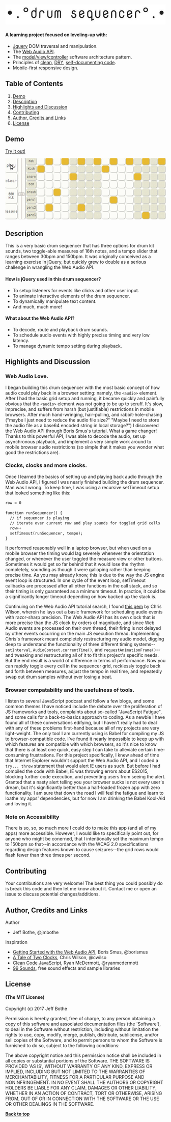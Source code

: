 ![logo](/assets/logo.jpg)
---

#### A learning project focused on leveling-up with:
* [Jquery](https://jquery.com/) DOM traversal and manipulation.
* The [Web Audio API](https://developer.mozilla.org/en-US/docs/Web/API/Web_Audio_API).
* The [model/view/controller](https://en.wikipedia.org/wiki/Model%E2%80%93view%E2%80%93controller) software architecture pattern.
* Principles of [clean](https://github.com/ryanmcdermott/clean-code-javascript), [DRY](https://en.wikipedia.org/wiki/Don%27t_repeat_yourself), [self-documenting code](https://en.wikipedia.org/wiki/Self-documenting_code).
* Mobile-first responsive design.

## Table of Contents

1. [Demo](#demo)
2. [Description](#description)
3. [Highlights and Discussion](#highlights)
4. [Contributing](#contributing)
5. [Author, Credits and Links](#author)
5. [License](#license)

<a name="demo"/>

## Demo

[Try it out!](https://jmbothe.github.io/drum-sequencer/dist)

[![example](/assets/example.gif)](https://jmbothe.github.io/drum-sequencer/dist)

<a name="description"/>

## Description

This is a very basic drum sequencer that has three options for drum kit sounds, two toggle-able measures of 16th notes, and a tempo slider that ranges between 30bpm and 150bpm. It was originally conceived as a learning exercise in jQuery, but quickly grew to double as a serious challenge in wrangling the Web Audio API.

#### How is jQuery used in this drum sequencer?
* To setup listeners for events like clicks and other user input.
* To animate interactive elements of the drum sequencer.
* To dynamically manipulate text content.
* And much, much more!

#### What about the Web Audio API?
* To decode, route and playback drum sounds.
* To schedule audio events with highly precise timing and very low latency.
* To manage dynamic tempo setting during playback.

<a name="highlights"/>

## Highlights and Discussion

### Web Audio Love.

I began building this drum sequencer with the most basic concept of how audio could play back in a browser setting: namely, the `<audio>` element. After I had the basic grid setup and running, it became quickly and painfully obvious that the `<audio>` element was not going to be up to scruff. It's slow, imprecise, and suffers from harsh (but justifiable) restrictions in mobile browsers. After much hand-wringing, hair-pulling, and rabbit-hole-chasing ("maybe I just need to reduce the audio file size?" "Maybe I need to store the audio file as a base64 encoded string in local storage?") I discovered the Web Audio API through Boris Smus's [tutorial](https://www.html5rocks.com/en/tutorials/webaudio/intro/). What a game changer! Thanks to this powerful API, I was able to decode the audio, set up asynchronous playback, and implement a very simple work around to mobile browser audio restrictions (so simple that it makes you wonder what good the restrictions are).

### Clocks, clocks and more clocks.

Once I learned the basics of setting up and playing back audio through the Web Audio API, I figured I was nearly finished building the drum sequencer. Man was I wrong. To keep time, I was using a recursive setTimeout setup that looked something like this:

```
row = 0

function runSequencer() {
  // if sequencer is playing
  // iterate over current row and play sounds for toggled grid cells
  row++
  setTimeout(runSequencer, tempo);
}
```

It performed reasonably well in a laptop browser, but when used on a mobile browser the timing would lag severely whenever the orientation changed, or whenever the user toggled the measure view or other buttons. Sometimes it would get so far behind that it would lose the rhythm completely, sounding as though it were galloping rather than keeping precise time. As you may already know, this is due to the way the JS engine event loop is structured. In one cycle of the event loop, setTimeout callbacks are processed after all other functions in the call stack, and so their timing is only guaranteed as a minimum timeout. In practice, it could be a significantly longer timeout depending on how backed up the stack is.

Continuing on the Web Audio API tutorial search, I found [this gem](https://www.html5rocks.com/en/tutorials/audio/scheduling/) by Chris Wilson, wherein he lays out a basic framework for scheduling audio events with razor-sharp precision. The Web Audio API has its own clock that is more precise than the JS clock by orders of magnitude, and since Web Audio events are processed on their own thread, their firing is not delayed by other events occurring on the main JS execution thread. Implementing Chris's framework meant completely restructuring my audio model, digging deep to understand the functionality of three different timing systems--`setInterval`, `AudioContext.currentTime()`, and `requestAnimationFrame()`--and tweaking and restructuring all of it to fit this project's specific needs. But the end result is a world of difference in terms of performance. Now you can rapidly toggle every cell in the sequencer grid, recklessly toggle back and forth between measures, adjust the tempo in real time, and repeatedly swap out drum samples without ever losing a beat.

### Browser compatability and the usefulness of tools.

I listen to several JavaScript podcast and follow a few blogs, and some common themes I have noticed include the debate over the proliferation of JS frameworks and tools, complaints about so-called "JavaScript Fatigue", and some calls for a back-to-basics approach to coding. As a newbie I have found all of these conversations edifying, but I haven't really had to deal with any of these problems first-hand because all of my projects are very light-weight. The only tool I am currently using is Babel for compiling my JS to browser-compatible code. I've found it nearly impossible to keep up with which features are compatible with which browsers, so it's nice to know that there is at least one quick, easy step I can take to alleviate certain time-consuming frustrations. For this project specifically, I knew ahead of time that Internet Explorer wouldn't support the Web Audio API, and I coded a `try... throw` statement that would alert IE users as such. But before I had compiled the code with Babel, IE was throwing errors about ES2015, blocking further code execution, and preventing users from seeing the alert. Granted that a nasty alert telling you your browser sucks is not every user's dream, but it's significantly better than a half-loaded frozen app with zero functionality. I am sure that down the road I will feel the fatigue and learn to loathe my apps' dependencies, but for now I am drinking the Babel Kool-Aid and loving it.

### Note on Accessibility

There is so, so, so much more I could do to make this app (and all of my apps) more accessible. However, I would like to specifically point out, for anyone who might be conerned, that I intentionally set the maximum tempo to 150bpm so that--in accordance with the WCAG 2.0 specifications regarding design features known to cause seizures--the grid rows would flash fewer than three times per second.

<a name="contributing"/>

## Contributing

Your contributions are very welcome! The best thing you could possibly do is break this code and then let me know about it. Contact me or open an issue to discuss potential changes/additions.

<a name="author"/>

## Author, Credits and Links

Author
* Jeff Bothe, @jmbothe

Inspiration
* [Getting Started with the Web Audio API](https://www.html5rocks.com/en/tutorials/webaudio/intro/), Boris Smus, @borismus
* [A Tale of Two Clocks](https://www.html5rocks.com/en/tutorials/audio/scheduling/), Chris Wilson, @cwilso
* [Clean Code JavaScript](https://github.com/ryanmcdermott/clean-code-javascript), Ryan McDermott, @ryanmcdermott
* [99 Sounds](http://99sounds.org/), free sound effects and sample libraries

<a name="License"/>

## License

#### (The MIT License)

Copyright (c) 2017 Jeff Bothe

Permission is hereby granted, free of charge, to any person obtaining
a copy of this software and associated documentation files (the
'Software'), to deal in the Software without restriction, including
without limitation the rights to use, copy, modify, merge, publish,
distribute, sublicense, and/or sell copies of the Software, and to
permit persons to whom the Software is furnished to do so, subject to
the following conditions:

The above copyright notice and this permission notice shall be
included in all copies or substantial portions of the Software.
THE SOFTWARE IS PROVIDED 'AS IS', WITHOUT WARRANTY OF ANY KIND,
EXPRESS OR IMPLIED, INCLUDING BUT NOT LIMITED TO THE WARRANTIES OF
MERCHANTABILITY, FITNESS FOR A PARTICULAR PURPOSE AND NONINFRINGEMENT.
IN NO EVENT SHALL THE AUTHORS OR COPYRIGHT HOLDERS BE LIABLE FOR ANY
CLAIM, DAMAGES OR OTHER LIABILITY, WHETHER IN AN ACTION OF CONTRACT,
TORT OR OTHERWISE, ARISING FROM, OUT OF OR IN CONNECTION WITH THE
SOFTWARE OR THE USE OR OTHER DEALINGS IN THE SOFTWARE.

**[Back to top](#table-of-contents)**

